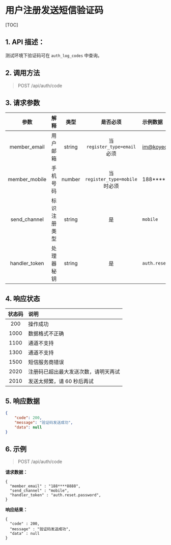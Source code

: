# 用户注册发送短信验证码

[TOC]

## 1. API 描述：

测试环境下验证码可在 `auth_log_codes` 中查询。

## 2. 调用方法

> POST /api/auth/code

## 3. 请求参数

参数 | 解释 | 类型 | 是否必须 | 示例数据
:---:|:---|:---:|:---:|:---
member_email| 用户邮箱 | string | 当 `register_type=email` 必须 | im@koyeo.io
member_mobile| 手机号码 | number | 当`register_type=mobile`时必须 | 188****8888
send_channel | 标识注册类型 | string | 是 | `mobile`
handler_token | 处理器秘钥 | string | 是 | `auth.reset.password`


## 4. 响应状态

状态码 | 说明
:---:|:---
200|  操作成功
1000| 数据格式不正确
1100 | 通道不支持
1300| 通道不支持
1500 | 短信服务商错误
2020 | 注册码已超出最大发送次数，请明天再试
2010 | 发送太频繁，请 60 秒后再试




## 5. 响应数据

```json
{
    "code": 200,
    "message": "验证码发送成功",
    "data": null
}
```

## 6. 示例

> POST /api/auth/code

**请求数据：**

```josn
{
  "member_email" : "188****8888",
  "send_channel" : "mobile",
  "handler_token" : "auth.reset.password",
}
```

**响应结果：**

```josn
{
  "code" : 200,
  "message" : "验证码发送成功",
  "data" : null
}
```